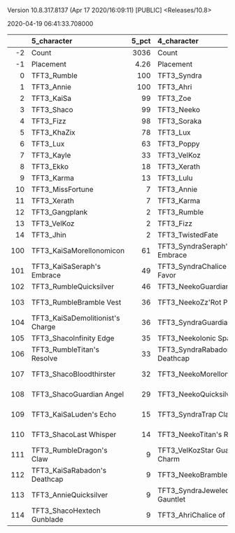 Version 10.8.317.8137 (Apr 17 2020/16:09:11) [PUBLIC] <Releases/10.8>

2020-04-19 06:41:33.708000

|     | 5_character                      |   5_pct | 4_character                      |   4_pct | 1_character                    |   1_pct | 3_character                        |   3_pct | 2_character                      |   2_pct |
|----:|:---------------------------------|--------:|:---------------------------------|--------:|:-------------------------------|--------:|:-----------------------------------|--------:|:---------------------------------|--------:|
|  -2 | Count                            | 3036    | Count                            | 5073    | Count                          | 6250    | Count                              | 4465    | Count                            | 9342    |
|  -1 | Placement                        |    4.26 | Placement                        |    4.29 | Placement                      |    4.45 | Placement                          |    4.49 | Placement                        |    4.63 |
|   0 | TFT3_Rumble                      |  100    | TFT3_Syndra                      |  100    | TFT3_Jhin                      |   94    | TFT3_Blitzcrank                    |   97    | TFT3_Shen                        |   65    |
|   1 | TFT3_Annie                       |  100    | TFT3_Ahri                        |  100    | TFT3_Karma                     |   94    | TFT3_Vi                            |   96    | TFT3_Irelia                      |   64    |
|   2 | TFT3_KaiSa                       |   99    | TFT3_Zoe                         |   98    | TFT3_Mordekaiser               |   93    | TFT3_ChoGath                       |   95    | TFT3_Kayle                       |   64    |
|   3 | TFT3_Shaco                       |   99    | TFT3_Neeko                       |   93    | TFT3_Ashe                      |   90    | TFT3_Malphite                      |   94    | TFT3_Thresh                      |   53    |
|   4 | TFT3_Fizz                        |   98    | TFT3_Soraka                      |   92    | TFT3_Lux                       |   74    | TFT3_Jinx                          |   81    | TFT3_Vi                          |   48    |
|   5 | TFT3_KhaZix                      |   78    | TFT3_Lux                         |   79    | TFT3_Shaco                     |   72    | TFT3_Ezreal                        |   81    | TFT3_MissFortune                 |   47    |
|   6 | TFT3_Lux                         |   63    | TFT3_Poppy                       |   76    | TFT3_Lulu                      |   61    | TFT3_MissFortune                   |   67    | TFT3_Kassadin                    |   46    |
|   7 | TFT3_Kayle                       |   33    | TFT3_VelKoz                      |   45    | TFT3_Xerath                    |   51    | TFT3_Graves                        |   55    | TFT3_Fiora                       |   44    |
|   8 | TFT3_Ekko                        |   18    | TFT3_Xerath                      |   25    | TFT3_JarvanIV                  |   42    | TFT3_Lucian                        |   40    | TFT3_Lucian                      |   43    |
|   9 | TFT3_Karma                       |   13    | TFT3_Lulu                        |   23    | TFT3_WuKong                    |   30    | TFT3_VelKoz                        |   15    | TFT3_Leona                       |   43    |
|  10 | TFT3_MissFortune                 |    7    | TFT3_Annie                       |   15    | TFT3_Jayce                     |   29    | TFT3_KhaZix                        |   15    | TFT3_Ekko                        |   39    |
|  11 | TFT3_Xerath                      |    7    | TFT3_Karma                       |    8    | TFT3_Kassadin                  |   22    | TFT3_AurelionSol                   |   12    | TFT3_Blitzcrank                  |   37    |
|  12 | TFT3_Gangplank                   |    2    | TFT3_Rumble                      |    6    | TFT3_Poppy                     |   14    | TFT3_Kayle                         |   11    | TFT3_Ezreal                      |   36    |
|  13 | TFT3_VelKoz                      |    2    | TFT3_Fizz                        |    6    | TFT3_Thresh                    |   10    | TFT3_TwistedFate                   |   11    | TFT3_WuKong                      |   34    |
|  14 | TFT3_Jhin                        |    2    | TFT3_TwistedFate                 |    5    | TFT3_Leona                     |    9    | TFT3_Lulu                          |    7    | TFT3_Xayah                       |   23    |
| 100 | TFT3_KaiSaMorellonomicon         |   61    | TFT3_SyndraSeraph's Embrace      |   91    | TFT3_ShacoGuardian Angel       |   47    | TFT3_JinxGiant Slayer              |   58    | TFT3_IreliaInfinity Edge         |   41    |
| 101 | TFT3_KaiSaSeraph's Embrace       |   49    | TFT3_SyndraChalice of Favor      |   59    | TFT3_JhinRunaan's Hurricane    |   39    | TFT3_JinxRed Buff                  |   49    | TFT3_KayleGuinsoo's Rageblade    |   30    |
| 102 | TFT3_RumbleQuicksilver           |   46    | TFT3_NeekoGuardian Angel         |   38    | TFT3_ShacoBloodthirster        |   37    | TFT3_JinxGuardian Angel            |   30    | TFT3_LucianRed Buff              |   23    |
| 103 | TFT3_RumbleBramble Vest          |   36    | TFT3_NeekoZz'Rot Portal          |   31    | TFT3_JhinGuardian Angel        |   37    | TFT3_MissFortuneSeraph's Embrace   |   18    | TFT3_KayleGuardian Angel         |   22    |
| 104 | TFT3_KaiSaDemolitionist's Charge |   36    | TFT3_SyndraGuardian Angel        |   27    | TFT3_JhinLast Whisper          |   32    | TFT3_ChoGathIonic Spark            |   17    | TFT3_KayleRapid Firecannon       |   16    |
| 105 | TFT3_ShacoInfinity Edge          |   35    | TFT3_NeekoIonic Spark            |   25    | TFT3_JhinInfinity Edge         |   30    | TFT3_JinxRunaan's Hurricane        |   13    | TFT3_IreliaLast Whisper          |   16    |
| 106 | TFT3_RumbleTitan's Resolve       |   33    | TFT3_SyndraRabadon's Deathcap    |   23    | TFT3_JhinTrap Claw             |   18    | TFT3_JinxTrap Claw                 |   13    | TFT3_IreliaGuardian Angel        |   15    |
| 107 | TFT3_ShacoBloodthirster          |   32    | TFT3_NeekoMorellonomicon         |   22    | TFT3_ShacoInfinity Edge        |   16    | TFT3_VelKozSeraph's Embrace        |   12    | TFT3_MasterYiQuicksilver         |   12    |
| 108 | TFT3_ShacoGuardian Angel         |   29    | TFT3_NeekoQuicksilver            |   20    | TFT3_MordekaiserMorellonomicon |   13    | TFT3_BlitzcrankZephyr              |   12    | TFT3_MasterYiGuinsoo's Rageblade |   12    |
| 109 | TFT3_KaiSaLuden's Echo           |   15    | TFT3_SyndraTrap Claw             |   18    | TFT3_ShacoHextech Gunblade     |   13    | TFT3_ViIonic Spark                 |   12    | TFT3_IreliaInfiltrator's Talons  |   10    |
| 110 | TFT3_ShacoLast Whisper           |   14    | TFT3_NeekoTitan's Resolve        |   15    | TFT3_XerathGuinsoo's Rageblade |   12    | TFT3_JinxLast Whisper              |   11    | TFT3_KayleHand Of Justice        |    9    |
| 111 | TFT3_RumbleDragon's Claw         |    9    | TFT3_VelKozStar Guardian's Charm |   13    | TFT3_AsheDark Star's Heart     |   11    | TFT3_ChoGathMorellonomicon         |   11    | TFT3_IreliaBloodthirster         |    8    |
| 112 | TFT3_KaiSaRabadon's Deathcap     |    9    | TFT3_NeekoBramble Vest           |   13    | TFT3_MordekaiserIonic Spark    |   10    | TFT3_MissFortuneQuicksilver        |   11    | TFT3_ViIonic Spark               |    7    |
| 113 | TFT3_AnnieQuicksilver            |    9    | TFT3_SyndraJeweled Gauntlet      |   12    | TFT3_MordekaiserBramble Vest   |    9    | TFT3_LucianRed Buff                |   11    | TFT3_IreliaSeraph's Embrace      |    7    |
| 114 | TFT3_ShacoHextech Gunblade       |    9    | TFT3_AhriChalice of Favor        |   11    | TFT3_MordekaiserRedemption     |    9    | TFT3_MissFortuneRabadon's Deathcap |   10    | TFT3_MasterYiBramble Vest        |    7    |
